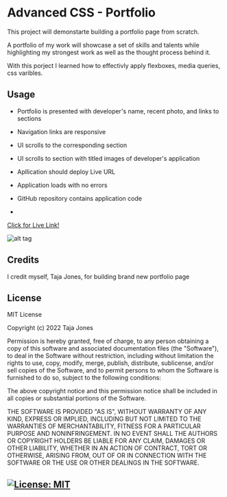 # Advanced CSS - Portfolio

This project will demonstarte building a portfolio page from scratch. 

A portfolio of my work will showcase a set of skills and talents while highlighting my strongest work as well as the thought process behind it. 

With this porject I learned how to effectivly apply flexboxes, media queries,
css varibles.

## Usage
- Portfolio is presented with developer's name, recent photo, and links to sections
- Navigation links are responsive
- UI scrolls to the corresponding section 
- UI scrolls to section with titled images of developer's application

- Apllication should deploy Live URL
- Application loads with no errors
- GitHub repository contains application code
-

<a href="https://tajajones2.github.io/advanced_css_portfolio_hwk2/"> Click for Live Link!</a>

![alt tag](../challenge2/assets/images/Screenshot%202022-05-12%20224204.png)




## Credits

I credit myself, Taja Jones, for building brand new portfolio page

## License

MIT License

Copyright (c) 2022 Taja Jones

Permission is hereby granted, free of charge, to any person obtaining a copy
of this software and associated documentation files (the "Software"), to deal
in the Software without restriction, including without limitation the rights
to use, copy, modify, merge, publish, distribute, sublicense, and/or sell
copies of the Software, and to permit persons to whom the Software is
furnished to do so, subject to the following conditions:

The above copyright notice and this permission notice shall be included in all
copies or substantial portions of the Software.

THE SOFTWARE IS PROVIDED "AS IS", WITHOUT WARRANTY OF ANY KIND, EXPRESS OR
IMPLIED, INCLUDING BUT NOT LIMITED TO THE WARRANTIES OF MERCHANTABILITY,
FITNESS FOR A PARTICULAR PURPOSE AND NONINFRINGEMENT. IN NO EVENT SHALL THE
AUTHORS OR COPYRIGHT HOLDERS BE LIABLE FOR ANY CLAIM, DAMAGES OR OTHER
LIABILITY, WHETHER IN AN ACTION OF CONTRACT, TORT OR OTHERWISE, ARISING FROM,
OUT OF OR IN CONNECTION WITH THE SOFTWARE OR THE USE OR OTHER DEALINGS IN THE
SOFTWARE.

[![License: MIT](https://img.shields.io/badge/License-MIT-yellow.svg)](https://opensource.org/licenses/MIT)
---